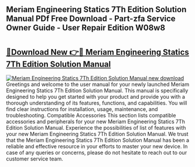 ## Meriam Engineering Statics 7Th Edition Solution Manual PDf Free Download - Part-zfa Service Owner Guide - User Repair Edition W08w8

# <h2><a href="http://bc79526.oget.top/?id=Meriam+Engineering+Statics+7Th+Edition+Solution+Manual">🔗Download New 👉🔴 Meriam Engineering Statics 7Th Edition Solution Manual</a></h2>

[![Meriam Engineering Statics 7Th Edition Solution Manual new download](https://i.imgur.com/5g1atiW.png)](http://bc79526.oget.top/?id=Meriam+Engineering+Statics+7Th+Edition+Solution+Manual)
Greetings and welcome to the user manual for your newly launched Meriam Engineering Statics 7Th Edition Solution Manual. This manual is specifically designed to help you get started with your product and provide you with a thorough understanding of its features, functions, and capabilities. You will find clear instructions for installation, usage, maintenance, and troubleshooting. Compatible Accessories This section lists compatible accessories and peripherals for your new Meriam Engineering Statics 7Th Edition Solution Manual. Experience the possibilities of list of features with your new Meriam Engineering Statics 7Th Edition Solution Manual. We trust that the Meriam Engineering Statics 7Th Edition Solution Manual has been a reliable and effective resource in your efforts to master your new device. In case of any queries or concerns, please do not hesitate to reach out to our customer service team.
